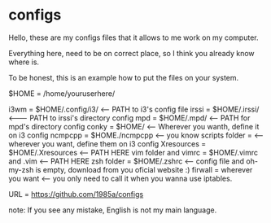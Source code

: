 # configs
Hello, these are my configs files that it allows to me work on my computer.

Everything here, need to be on correct place, so I think you already know where is.


To be honest, this is an example how to put the files on your system.

$HOME = /home/youruserhere/

i3wm = $HOME/.config/i3/    <-- PATH to i3's config file
irssi = $HOME/.irssi/    <--- PATH to irssi's directory config 
mpd = $HOME/.mpd/  <-- PATH for mpd's directory config
conky = $HOME/ <-- Wherever you wanth, define it on i3 config
ncmpcpp = $HOME./ncmpcpp <-- you know
scripts folder = <-- wherever you want, define them on i3 config
Xresources = $HOME/.Xresources <-- PATH HERE
vim folder and vimrc = $HOME/.vimrc and .vim <-- PATH HERE
zsh folder = $HOME/.zshrc <-- config file and oh-my-zsh is empty, download from you oficial website :)
firwall = wherever you want <-- you only need to call it when you wanna use iptables.

URL = https://github.com/1985a/configs

note: If you see any mistake, English is not my main language.
